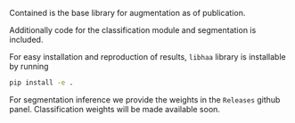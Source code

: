Contained is the base library for augmentation as of publication.

Additionally code for the classification module and segmentation is included.

For easy installation and reproduction of results, `libhaa` library is installable by running

```bash
pip install -e .
```

For segmentation inference we provide the weights in the `Releases` github panel.
Classification weights will be made available soon.
